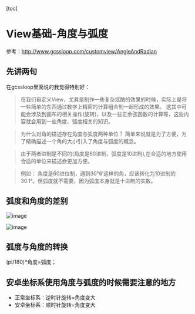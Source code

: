[toc]
# View基础-角度与弧度
参考：http://www.gcssloop.com/customview/AngleAndRadian
## 先讲两句
在gcssloop里面说的我觉得特别好：
> 在我们自定义View，尤其是制作一些复杂炫酷的效果的时候，实际上是将一些简单的东西通过数学上精密的计算组合到一起形成的效果。
这其中可能会涉及到画布的相关操作(旋转)，以及一些正余弦函数的计算等，这些内容就会用到一些角度、弧度相关的知识。

> 为什么对角的描述存在角度与弧度两种单位？
简单来说就是为了方便，为了精确描述一个角的大小引入了角度与弧度的概念。

> 由于两者进制是不同的(角度是60进制，弧度是10进制),在合适的地方使用合适的单位来描述会更加方便。

> 例如： 角度是60进位制，遇到30°6′这样的角，应该转化为10进制的30.1°。但弧度就不需要，因为弧度本身就是十进制的实数。

## 弧度和角度的差别
![image](http://ww1.sinaimg.cn/large/005Xtdi2jw1f1s0f975hmj308c0dwmxh.jpg)

![image](http://ww3.sinaimg.cn/large/005Xtdi2jw1f1s0g3rcg2j308c0dw3yw.jpg)

## 弧度与角度的转换
(pi/180)*角度=弧度；

## 安卓坐标系使用角度与弧度的时候需要注意的地方
+ 正常坐标系：逆时针旋转=角度变大
+ 安卓坐标系：顺时针旋转=角度变大